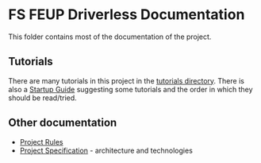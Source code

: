 # FS FEUP Driverless Documentation

This folder contains most of the documentation of the project.

## Tutorials

There are many tutorials in this project in the [tutorials directory](./tutorials). There is also a [Startup Guide](./tutorials/startup_guide.md) suggesting some tutorials and the order in which they should be read/tried.

## Other documentation

- [Project Rules](./project-rules.md)
- [Project Specification](./project-specification.md) - architecture and technologies
